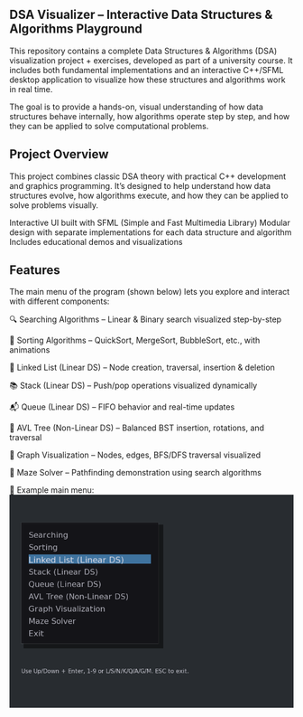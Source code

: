 ## DSA Visualizer – Interactive Data Structures & Algorithms Playground

This repository contains a complete Data Structures & Algorithms (DSA) visualization project + exercises, developed as part of a university course. It includes both fundamental implementations and an interactive C++/SFML desktop application to visualize how these structures and algorithms work in real time.

The goal is to provide a hands-on, visual understanding of how data structures behave internally, how algorithms operate step by step, and how they can be applied to solve computational problems.

## Project Overview

This project combines classic DSA theory with practical C++ development and graphics programming.
It’s designed to help understand how data structures evolve, how algorithms execute, and how they can be applied to solve problems visually.

Interactive UI built with SFML (Simple and Fast Multimedia Library)
Modular design with separate implementations for each data structure and algorithm
Includes educational demos and visualizations

## Features

The main menu of the program (shown below) lets you explore and interact with different components:

🔍 Searching Algorithms – Linear & Binary search visualized step-by-step

🔄 Sorting Algorithms – QuickSort, MergeSort, BubbleSort, etc., with animations

🔗 Linked List (Linear DS) – Node creation, traversal, insertion & deletion

📚 Stack (Linear DS) – Push/pop operations visualized dynamically

📬 Queue (Linear DS) – FIFO behavior and real-time updates

🌳 AVL Tree (Non-Linear DS) – Balanced BST insertion, rotations, and traversal

🧭 Graph Visualization – Nodes, edges, BFS/DFS traversal visualized

🧩 Maze Solver – Pathfinding demonstration using search algorithms

📸 Example main menu:
![Superhero Name Generator Input](./img/img2.png)

